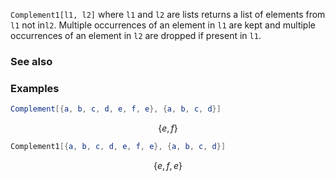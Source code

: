 `Complement1[l1, l2]` where `l1` and `l2` are lists returns a list of elements from `l1` not in`l2`. Multiple occurrences of an element in `l1` are kept and multiple occurrences of an element in `l2` are dropped if present in `l1`.

### See also

### Examples

```mathematica
Complement[{a, b, c, d, e, f, e}, {a, b, c, d}]
```

$$\{e,f\}$$

```mathematica
Complement1[{a, b, c, d, e, f, e}, {a, b, c, d}]
```

$$\{e,f,e\}$$
